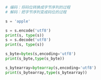 
<BlogInfo id="867" title="1.编码和解码" author="白日梦想猿" pv=0 read_times=0 pre_cost_time="0分13秒" category="文本和字节序列" tag_list="['文本和字节序列']" create_time="2022.02.22 12:20:54" update_time="2022.02.23 17:17:32" />

```python
# 编码：将码位转换成字节序列的过程
# 解码：把字节序列变成码位的过程

s = 'apple'

s = s.encode('utf8')
print(s, type(s))
s = s.decode('utf8')
print(s, type(s))

s_byte=bytes(s,encoding='utf8')
print(s_byte,type(s_byte))

s_bytearray=bytearray(s,encoding='utf8')
print(s_bytearray,type(s_bytearray))
```
